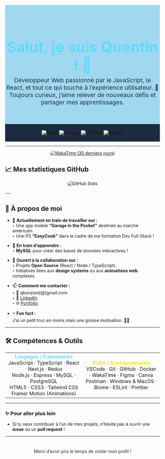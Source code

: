 <!-- ──────────────────────────────────────────────────────────────────── -->
<!--                           START OF README                           -->
<!-- ──────────────────────────────────────────────────────────────────── -->

<div align="center" style="background-color: #A0D8EF; padding: 40px 0;">
  <!-- TITRE PRINCIPAL EN COULEUR "REACT" (#61DAFB) -->
  <h1 style="color: #61DAFB; font-size: 3rem; margin-bottom: 0.5rem;">
    Salut, je suis Quentin ! 👋
  </h1>
  <!-- SOUS-TITRE EN COULEUR CLAIRE (#1E2A40) -->
  <p style="color: #1E2A40; font-size: 1.2rem; margin-top: 0;">
    Développeur Web passionné par le JavaScript, le React, et tout ce qui touche à l’expérience utilisateur. 🚀<br/>
    Toujours curieux, j’aime relever de nouveaux défis et partager mes apprentissages.
  </p>
</div>

<div align="center" style="background-color: #1E2A40; padding: 20px 0;">
  <!-- BADGES PERSONNALISÉS AVEC COULEURS AVATAR -->
  <img
    src="https://img.shields.io/badge/Frontend-React-61DAFB?style=flat-square&logo=react&logoColor=white"
    alt="React" />
  <img
    src="https://img.shields.io/badge/Backend-Node.js-3C873A?style=flat-square&logo=node.js&logoColor=white"
    alt="Node.js" />
  <img
    src="https://img.shields.io/badge/Editor-VSCode-007ACC?style=flat-square&logo=visual-studio-code&logoColor=white"
    alt="VSCode" />
  <img
    src="https://img.shields.io/badge/OS-MacOS-informational?style=flat-square&logo=apple&logoColor=white"
    alt="MacOS" />
</div>

---

<!-- ───────────────────────────────────────────────────────────────────── -->
<!--                           STATISTIQUES WAKATIME                          -->
<!-- ───────────────────────────────────────────────────────────────────── -->
<p align="center">
  <a href="https://wakatime.com/@027c6831-f309-4ec3-81cc-1954f83a0ce4" target="_blank" rel="noopener noreferrer">
    <img
      src="https://github-readme-stats.vercel.app/api/wakatime?username=027c6831-f309-4ec3-81cc-1954f83a0ce4&range=last_30_days&layout=default&theme=tokyonight&langs_count=5&projects_count=5"
      alt="WakaTime (30 derniers jours)" style="border-radius: 6px;" />
  </a>
</p>


## 📈 Mes statistiques GitHub

<p align="center">
  <!-- Carte GitHub Stats officielle, qui fonctionne si votre pseudo GitHub est 'QuentinBonzom' -->
  <img
    src="https://github-readme-stats.vercel.app/api?username=QuentinBonzom&show_icons=true&theme=tokyonight&count_private=true"
    alt="GitHub Stats" style="max-width: 80%; border-radius: 6px;" />
</p>
---

## 🚀 À propos de moi

- 🔭 **Actuellement en train de travailler sur :**  
  ‣ Une app mobile **“Garage in the Pocket”** destinée au marché américain.  
  ‣ Une P3 **“EasyCook”** dans le cadre de ma formation Dev Full-Stack !  

- 🌱 **En train d’apprendre :**  
  ‣ **MySQL** pour créer des bases de données interactives !  

- 🤝 **Ouvert à la collaboration sur :**  
  ‣ Projets **Open Source** (React / Node / TypeScript).  
  ‣ Initiatives liées aux **design systems** ou aux **animations web** complexes.  

- 📫 **Comment me contacter :**  
  ‣ 📧 qbonzom[@]gmail.com  
  ‣ 💼 [LinkedIn](https://www.linkedin.com/in/quentinbonzom-dev)  
  ‣ 🌐 [Portfolio](https://portfolio-peeb.vercel.app/)  

- ⚡ **Fun fact :**  
  J’ai un petit truc en moins mais une grosse motivation. 🚴‍♂️  

---

## 🛠️ Compétences & Outils

<table align="center">
  <tr>
    <td align="center" width="50%">
      <strong style="color: #61DAFB;">Langages / Frameworks</strong><br/>
      JavaScript · TypeScript · React · Next.js · Redux<br/>
      Node.js · Express · MySQL · PostgreSQL<br/>
      HTML5 · CSS3 · Tailwind CSS<br/>
      Framer Motion (Animations)
    </td>
    <td align="center" width="50%">
      <strong style="color: #F7DF1E;">Outils / Environnements</strong><br/>
      VSCode · Git · GitHub · Docker · WakaTime · Figma · Canva<br/>
      Postman · Windows & MacOS · Biome · ESLint · Prettier
    </td>
  </tr>
</table>

---

### ✨ Pour aller plus loin

- Si tu veux contribuer à l’un de mes projets, n’hésite pas à ouvrir une **issue** ou un **pull request** !
  
---

<p align="center" style="margin-top: 40px; color: #1E2A40;">
  Merci d’avoir pris le temps de visiter mon profil !  
</p>

<!-- ──────────────────────────────────────────────────────────────────── -->
<!--                            END OF README                            -->
<!-- ──────────────────────────────────────────────────────────────────── -->
